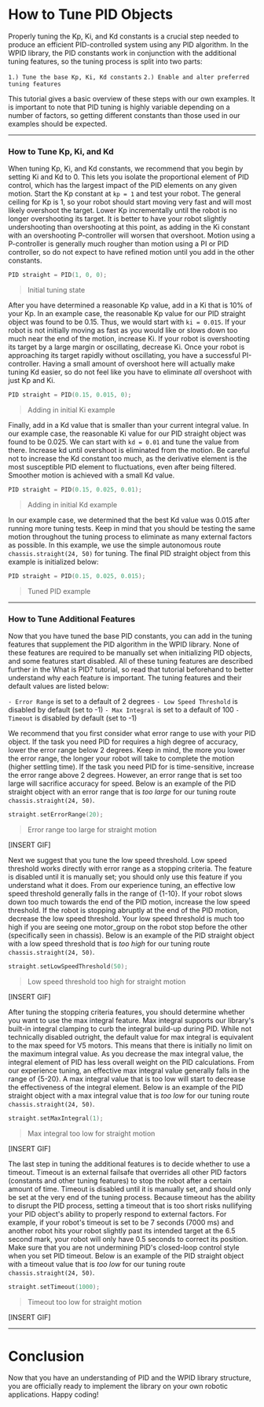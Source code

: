 # How to Tune PID Objects

Properly tuning the Kp, Ki, and Kd constants is a crucial step needed to produce an efficient PID-controlled system using any PID algorithm. In the WPID library, the PID constants work in conjunction with the additional tuning features, so the tuning process is split into two parts:

`1.) Tune the base Kp, Ki, Kd constants`
`2.) Enable and alter preferred tuning features`

This tutorial gives a basic overview of these steps with our own examples. It is important to note that PID tuning is highly variable depending on a number of factors, so getting different constants than those used in our examples should be expected.

---
### How to Tune Kp, Ki, and Kd

When tuning Kp, Ki, and Kd constants, we recommend that you begin by setting Ki and Kd to 0. This lets you isolate the proportional element of PID control, which has the largest impact of the PID elements on any given motion. Start the Kp constant at `kp = 1` and test your robot. The general ceiling for Kp is 1, so your robot should start moving very fast and will most likely overshoot the target. Lower Kp incrementally until the robot is no longer overshooting its target. It is better to have your robot slightly undershooting than overshooting at this point, as adding in the Ki constant with an overshooting P-controller will worsen that overshoot. Motion using a P-controller is generally much rougher than motion using a PI or PID controller, so do not expect to have refined motion until you add in the other constants.

```cpp
PID straight = PID(1, 0, 0);
```
> Initial tuning state

After you have determined a reasonable Kp value, add in a Ki that is 10% of your Kp. In an example case, the reasonable Kp value for our PID straight object was found to be 0.15. Thus, we would start with `ki = 0.015`. If your robot is not initially moving as fast as you would like or slows down too much near the end of the motion, increase Ki. If your robot is overshooting its target by a large margin or oscillating, decrease Ki. Once your robot is approaching its target rapidly without oscillating, you have a successful PI-controller. Having a small amount of overshoot here will actually make tuning Kd easier, so do not feel like you have to eliminate *all* overshoot with just Kp and Ki.

```cpp
PID straight = PID(0.15, 0.015, 0);
```
> Adding in initial Ki example

Finally, add in a Kd value that is smaller than your current integral value. In our example case, the reasonable Ki value for our PID straight object was found to be 0.025. We can start with `kd = 0.01` and tune the value from there. Increase kd until overshoot is eliminated from the motion. Be careful not to increase the Kd constant too much, as the derivative element is the most susceptible PID element to fluctuations, even after being filtered. Smoother motion is achieved with a small Kd value.

```cpp
PID straight = PID(0.15, 0.025, 0.01);
```
> Adding in initial Kd example

In our example case, we determined that the best Kd value was 0.015 after running more tuning tests. Keep in mind that you should be testing the same motion throughout the tuning process to eliminate as many external factors as possible. In this example, we use the simple autonomous route `chassis.straight(24, 50)` for tuning. The final PID straight object from this example is initialized below:

```cpp
PID straight = PID(0.15, 0.025, 0.015);
```
> Tuned PID example

---
### How to Tune Additional Features

Now that you have tuned the base PID constants, you can add in the tuning features that supplement the PID algorithm in the WPID library. None of these features are required to be manually set when initializing PID objects, and some features start disabled. All of these tuning features are described further in the What is PID? tutorial, so read that tutorial beforehand to better understand why each feature is important. The tuning features and their default values are listed below:

`- Error Range` is set to a default of 2 degrees
`- Low Speed Threshold` is disabled by default (set to -1)
`- Max Integral` is set to a default of 100
`- Timeout` is disabled by default (set to -1)

We recommend that you first consider what error range to use with your PID object. If the task you need PID for requires a high degree of accuracy, lower the error range below 2 degrees. Keep in mind, the more you lower the error range, the longer your robot will take to complete the motion (higher settling time). If the task you need PID for is time-sensitive, increase the error range above 2 degrees. However, an error range that is set too large will sacrifice accuracy for speed. Below is an example of the PID straight object with an error range that is *too large* for our tuning route `chassis.straight(24, 50)`.

```cpp
straight.setErrorRange(20);
```
> Error range too large for straight motion

[INSERT GIF]

Next we suggest that you tune the low speed threshold. Low speed threshold works directly with error range as a stopping criteria. The feature is disabled until it is manually set; you should only use this feature if you understand what it does. From our experience tuning, an effective low speed threshold generally falls in the range of {1-10}. If your robot slows down too much towards the end of the PID motion, increase the low speed threshold. If the robot is stopping abruptly at the end of the PID motion, decrease the low speed threshold. Your low speed threshold is much too high if you are seeing one motor_group on the robot stop before the other (specifically seen in chassis). Below is an example of the PID straight object with a low speed threshold that is *too high* for our tuning route `chassis.straight(24, 50)`.

```cpp
straight.setLowSpeedThreshold(50);
```
> Low speed threshold too high for straight motion

[INSERT GIF]

After tuning the stopping criteria features, you should determine whether you want to use the max integral feature. Max integral supports our library's built-in integral clamping to curb the integral build-up during PID. While not technically disabled outright, the default value for max integral is equivalent to the max speed for V5 motors. This means that there is initially no limit on the maximum integral value. As you decrease the max integral value, the integral element of PID has less overall weight on the PID calculations. From our experience tuning, an effective max integral value generally falls in the range of {5-20}. A max integral value that is too low will start to decrease the effectiveness of the integral element. Below is an example of the PID straight object with a max integral value that is *too low* for our tuning route `chassis.straight(24, 50)`.

```cpp
straight.setMaxIntegral(1);
```
> Max integral too low for straight motion

[INSERT GIF]

The last step in tuning the additional features is to decide whether to use a timeout. Timeout is an external failsafe that overrides all other PID factors (constants and other tuning features) to stop the robot after a certain amount of time. Timeout is disabled until it is manually set, and should only be set at the very end of the tuning process. Because timeout has the ability to disrupt the PID process, setting a timeout that is too short risks nullifying your PID object's ability to properly respond to external factors. For example, if your robot's timeout is set to be 7 seconds (7000 ms) and another robot hits your robot slightly past its intended target at the 6.5 second mark, your robot will only have 0.5 seconds to correct its position. Make sure that you are not undermining PID's closed-loop control style when you set PID timeout. Below is an example of the PID straight object with a timeout value that is *too low* for our tuning route `chassis.straight(24, 50)`.

```cpp
straight.setTimeout(1000);
```
> Timeout too low for straight motion

[INSERT GIF]

---
# Conclusion

Now that you have an understanding of PID and the WPID library structure, you are officially ready to implement the library on your own robotic applications. Happy coding!